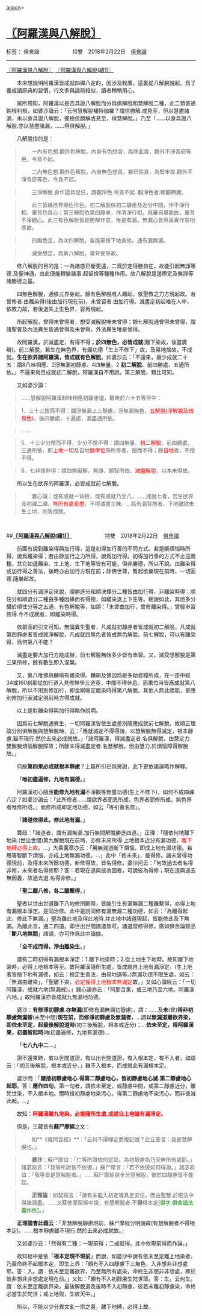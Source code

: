 ﻿[arpcn](https://arpcn.github.io/)><br>

# [〖阿羅漢與八解脫〗][1]

标签： 俱舍論
&emsp;&emsp;&emsp;&emsp;&emsp;&emsp;持雙&emsp;2018年2月22日&emsp;[俱舍論](https://mp.weixin.qq.com/s/HNNfqC3dI2HMy4MXRWK-pw)

---
 [〖阿羅漢與八解脫〗][2] [〖阿羅漢與八解脫(續1)〗][3]

&emsp;&emsp;本來想說明阿羅漢皆成就四禪八定的，因涉及較廣，這裏從八解脫說起。爲了養成讀原典的習慣，行文多與論疏相似，讀者稍稍用心。

&emsp;&emsp;眾所周知，阿羅漢以是否具證八解脫而分爲俱解脫和慧解脫二種，此二類皆通鈍根利根，如婆沙論云：「云何慧解脫補特伽羅？謂信勝解.或見至，但以慧盡諸漏，未以身具證八解脫，彼捨信勝解或見至，得慧解脫。」乃至「……以身具證八解脫.亦以慧盡諸漏，……得俱解脫。」

&emsp;&emsp;八解脫指的是：

>&emsp;&emsp;一內有色想.觀外色解脫，內身有色想貪，為除此貪，觀外不淨青瘀等色，令貪不起。

>&emsp;&emsp;二內無色想.觀外色解脫，內身無色想貪，雖已除貪，為堅牢故.觀外不淨青瘀等色，令貪不起。

>&emsp;&emsp;三淨解脫.身作證具足住，謂觀淨色.令貪不起..觀淨色者.顯觀轉勝。

>&emsp;&emsp;此三皆緣欲界顯色形色。初二解脫依初二靜慮及近分中間，作不淨行相，棄背色貪心；第三解脫依第四靜慮，作清淨行相，爲審自堪能故，棄背不淨觀心。此三有色解脫皆是勝解作意，唯是有漏，無漏心皆與真實作意相應故。

>&emsp;&emsp;四無色定，為次四解脫，各能棄捨下地貪故。通有漏無漏。

>&emsp;&emsp;滅受想定，為第八解脫，棄背受等故。

&emsp;&emsp;修八解脫的目的是：一為諸惑已斷更遠，二爲於定得勝自在，故能引起無諍等德.及聖神通，由此便能轉變諸事.起留捨等種種作用。故八解脫是邊際定及無諍等諸勝德之基。

&emsp;&emsp;四無色解脫，通依三界身起。餘有色解脫唯人趣起，依聖教之力方現起故。若曾修者.由離染得(後由加行現在前)，未曾習者.由加行得。滅盡定初起唯在人中，依教力故，若後退失上生色界，容再現起。

&emsp;&emsp;所起解脫，曾得未曾得者，想受滅解脫唯未曾得；餘七解脫通曾得未曾得，謂諸聖者及內法異生皆通曾得及未曾得，外法異生唯是曾得。

&emsp;&emsp;故阿羅漢，於滅盡定，有得不得；**於四無色，必皆成就**(離下染故，後當廣辯)。前三解脫，若生在無色界，有漏功德「生上不修下」故，及易地捨故，不成就。**生在欲界諸阿羅漢，皆成就有色解脫**。如婆沙云：「不還果，極少成就二十五：謂8八味相應、2淨無漏初靜慮、4四無量、2 **初二解脫**、前四勝處、五通所依。」不還果尚且成就初二解脫，阿羅漢自不用說。第三解脫，類比可知。

&emsp;&emsp;又如婆沙論：

>……慧解脫阿羅漢起味相應初靜慮退，爾時於六十五等至中：

>1．三十三捨而不得：謂淨無漏上三靜慮，淨無漏無色，<font color="red">五解脫(淨解脫及四無色)</font>，後四勝處，十遍處，漏盡通所依。

>……

>5．十三少分捨而不得，少分不捨不得：謂四無量、<font color="red">初二解脫</font>、前四勝處、三通所依，即<font color="red">上地一切</font>及自地<font color="red">無學位</font>等所修者，捨而不得；餘<font color="red">自地</font>者，不捨不得。

>6．七非捨非得：謂四無礙解、無諍、願智所依、<font color="red">滅盡解脫</font>，以本未得故。

&emsp;&emsp;所以生在欲界的阿羅漢，必皆成就前七解脫。

>&emsp;&emsp;雜心論：或有成就一背捨，或有成就乃至八。……成就七者，若生欲界及初禪二禪，<font color="red">無所有處愛盡</font>，不得滅盡三昧。…若有漏背捨者，下地離欲未生上地，則皆成就。

<br>

##**[〖阿羅漢與八解脫(續1)〗](https://mp.weixin.qq.com/s/C1_uC9kcsyvTU9YsKNtUrA)**
&emsp;&emsp;&emsp;&emsp;&emsp;&emsp;持雙&emsp;2018年2月22日&emsp;[俱舍論](https://mp.weixin.qq.com/s/HNNfqC3dI2HMy4MXRWK-pw)

&emsp;&emsp;前面有說到離染得與加行得，這是初得加行善的不同方式。若是斷煩惱時所得，說爲離染得；若由餘加行之力所得，說爲加行得。初得加行善的方式不止這兩種，其它如退離染、生上地、生下地等皆有可能，但非勝德，所以不說。由離染得或加行得之善法，後時亦由加行方現在前；除佛世尊，暫起欲樂現在前時，一切圓德.隨樂起故。

&emsp;&emsp;就四分有漏淨定來說，順勝進分和順決擇分二種皆由加行得，非離染時得；順住分和順退分二種由多種因緣而有得捨，如離染退上下生等。總說如此，其他多分攝於順住分等之五通、有色解脫等，如頌：「未曾由加行，曾修離染得。」曾經串習修得.今不成就者，即離染時得。

&emsp;&emsp;依前面的引文可知，無論異生聖者，凡成就初靜慮者皆成就初二解脫，凡成就第四靜慮者皆成就淨解脫，凡成就四無色者皆成無色解脫。前七解脫，可以有離染得，爲何第八不能？

&emsp;&emsp;滅盡定要大加行方能成辦，前七解脫無始多少皆有串習。又，滅受想解脫是第三果所修，餘有數生即入涅槃。

&emsp;&emsp;又，第八唯佛與麟喻有離染得。麟喻及佛因爲是多劫資糧所成，在一座中經34或160剎那從加行道入見修無學三道竟，中間不得休息。而果位時皆應成就第八解脫，所以不用別修加行，即金剛喻定離染時得第八解脫。其他人無此勝能，皆應別修加行至滅定現前時方得成就。

&emsp;&emsp;以上是對離染得與加行得略作說明。

&emsp;&emsp;因爲前七解脫通異生，一切阿羅漢皆依生處差別隨應成就前七解脫，故順正理論分別俱解脫與慧解脫時，云：「應就滅定不得得說，以慧解脫無得滅定，根本靜慮.雖不現行.然於去來必成就故。」「諸阿羅漢，得滅盡定者.名俱解脫，由慧定力.雙解脫煩惱解脫障故；所餘未得滅盡定者.名慧解脫，但由慧力.於煩惱障得解脫故。」

&emsp;&emsp;何故**第四果必成就根本靜慮**？上篇所引已爲旁證，此下更依諸論略作解釋。

&emsp;&emsp;「**唯初盡遍修，九地有漏德**。」

&emsp;&emsp;阿羅漢初心隨應**能修九地有漏**不淨觀等無量功德(生上不修下)，如何不成四禪八定？如婆沙論云：「此所修者……謂欲界者聞思所成，色界者聞修所成，無色界者唯修所成。」而修所成即定地功德，如云「等引善名修」。

&emsp;&emsp;「**諸道依得此，修此地有漏**。」

&emsp;&emsp;寶疏：「諸道者，謂有漏無漏.加行無間解脫勝進四道。」正理：「隨依何地離下地染.(世出世間)第九解脫現在前時，亦修未來所得.上地根本近分有漏功德，<font color="red">離下地縛必得上故</font>。…」大乘義章亦云：「用無漏道斷下煩惱，即成上地有漏功德。若用等智斷下煩惱，亦成上地無漏功德。…」此中「修未來」，是得修。諸未曾得功德現前，及得未來所餘功德，新修得故，皆名得修。婆沙问云：「何故過去者名得非修，未來者名得修耶？答：若現在道與彼為因者，可說彼為得修；現在道與過去無因義，故過去道.名得非修。」

&emsp;&emsp;「**聖二離八修，各二離繫得**。」

&emsp;&emsp;聖者以世出世道離下八地修所斷時，皆能引生有漏無漏二種離繫得，亦得上地有漏根本淨定。是同治修。此中是說同修有漏無漏二種功德，如云：「為離得起此，修此下無漏。」聖為離此地及得此地時.并此地中諸道現起，皆能修此及下無漏。為離此言，通二四道。即世出世間諸道皆可。諸道習修得修，廣如俱舍論智品「**斷八地無間**」諸頌，亦可作爲此中論據。

&emsp;&emsp;「**全不成而得，淨由離染生**。」

&emsp;&emsp;謂有二時初得有漏根本淨定：1.離下地染時；2.從上地生下地時。故知離下地染時，必得上地根本等至。故阿羅漢隨所生處，皆成就自上地有漏淨定。(生上地者皆捨下地有漏德，如云：捨定生善法，由易地退等。)無漏功德不限生處，如云：「無漏由離染」，「聖離下染，<font color="red">必定獲得上地根本無漏定</font>故。」又如心論經云：「一切阿羅漢，成就六地(無漏戒)。」雜心論亦云：「阿那含果，或三地乃至六地。阿羅漢六地。」故阿羅漢亦皆成就九無漏地功德。

&emsp;&emsp;婆沙：**有修淨初靜慮.亦無漏**(即修有漏無漏初靜慮)，謂：……及**未**(曾)**得非初靜慮無漏智**(未至中間)**現在前，而修淨初靜慮及無漏者**，…謂**以無漏道離欲界染，即依未至定，起最後解脫道時**(初三後解脫，根本或近分)；…**依未至定，得阿羅漢果，初盡智起時**(唯初盡遍修，九地有漏德)…

&emsp;&emsp;「**七八九中二…**」

&emsp;&emsp;證不還果時，有以世間道證，有以出世間道證，有入根本定，有不入者。如頌云：「初三後解脫，根本或近分。」雖不入根本，而成就此有漏根本定。

&emsp;&emsp;婆沙問：「**諸捨初靜慮地心.得第二靜慮地心，皆初靜慮地心滅.第二靜慮地心起耶**。答：**應作四句**。第一句者，謂依未至定，或靜慮中間，或第二靜慮近分，離梵世染，不入根本地。爾時捨初靜慮地染污心，得第二靜慮地不染污心，而非彼滅此起。…」

&emsp;&emsp;故知：<font color="red">**阿羅漢離九地染，必能隨所生處.成就自上地諸有漏淨定。**</font>

&emsp;&emsp;但是，三藏皆有**蘇尸摩經**之文：

>&emsp;&emsp;如**《雜阿含經》**：「云何不得禪定而復記說？比丘答言：我是慧解脫也。」

>&emsp;&emsp;**婆沙**：蘇尸摩曰：「仁等所證依何定耶。為初靜慮為乃至無所有處耶。」諸苾芻言：「我等所證皆不依彼。」蘇尸摩言：「若不依彼如何得證。」諸苾芻曰：「我等皆是慧解脫者。」……蘇尸摩經說全分慧解脫，彼於四靜慮皆不能起。

>&emsp;&emsp;**正理論**：如契經言：「諸有未能入初定等具足安住，而由聖慧.於現法中得諸漏盡。……又蘇使摩契經中說，有慧解脫者.不**得**根本定<font color="green">[得字.俱舍論法義作依]</font>。」

&emsp;&emsp;**正理論會此義云**：「非慧解脫靜慮現前，蘇尸摩經分明說故(有慧解脫者不得根本定)。……根本靜慮雖不現行.然於去來必成就故。」

&emsp;&emsp;又如婆沙云：「然得有二種：一現前得；二成就得。此中依現前得而作論。」

&emsp;&emsp;故知經中是依「**根本定現不現前**」而說，如婆沙中說有依未至定離上地染者，乃至命終不起根本定，即生上界：「頗有不入四靜慮下三無色，入非想非非想處耶。答：入。謂：依未至定離欲界，乃至無所有處染，命終生非想非非想處，即於彼非想非非想處定現在前。」又如：「頗有不入初靜慮生梵世耶。答：生。云何生。謂：依未至定離欲界染，最後解脫道及後時不入初靜慮，彼若未離初靜慮染，命終必當生於梵世；或上地歿，生彼天中。」

&emsp;&emsp;所以，不能以少分異文亂一宗之義，離下地縛，必得上故。


  [1]: https://arpcn.github.io/abhidharma/html/〖阿羅漢與八解脫〗.html
  [2]: https://mp.weixin.qq.com/s/1dlFJmwg6QZNLd21g7adRQ
  [3]: https://mp.weixin.qq.com/s/C1_uC9kcsyvTU9YsKNtUrA



